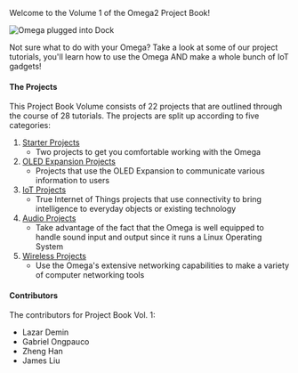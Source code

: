 
Welcome to the Volume 1 of the Omega2 Project Book!

![Omega plugged into Dock](https://raw.githubusercontent.com/OnionIoT/Onion-Docs/master/Omega2/Documentation/Get-Started/img/unbox-2-omega-on-dock.jpg)

Not sure what to do with your Omega? Take a look at some of our project tutorials, you'll learn how to use the Omega AND make a whole bunch of IoT gadgets!

#### The Projects

This Project Book Volume consists of 22 projects that are outlined through the course of 28 tutorials. The projects are split up according to five categories:

1. [Starter Projects](#starter-projects)
	* Two projects to get you comfortable working with the Omega
1. [OLED Expansion Projects](#oled-projects)
	* Projects that use the OLED Expansion to communicate various information to users
1. [IoT Projects](#iot-projects)
	* True Internet of Things projects that use connectivity to bring intelligence to everyday objects or existing technology
1. [Audio Projects](#audio-projects)
	* Take advantage of the fact that the Omega is well equipped to handle sound input and output since it runs a Linux Operating System
1. [Wireless Projects](#wireless-projects)
	* Use the Omega's extensive networking capabilities to make a variety of computer networking tools

<!-- ### Making Projects with the Omega2 -->




#### Contributors

The contributors for Project Book Vol. 1:

* Lazar Demin
* Gabriel Ongpauco
* Zheng Han
* James Liu
